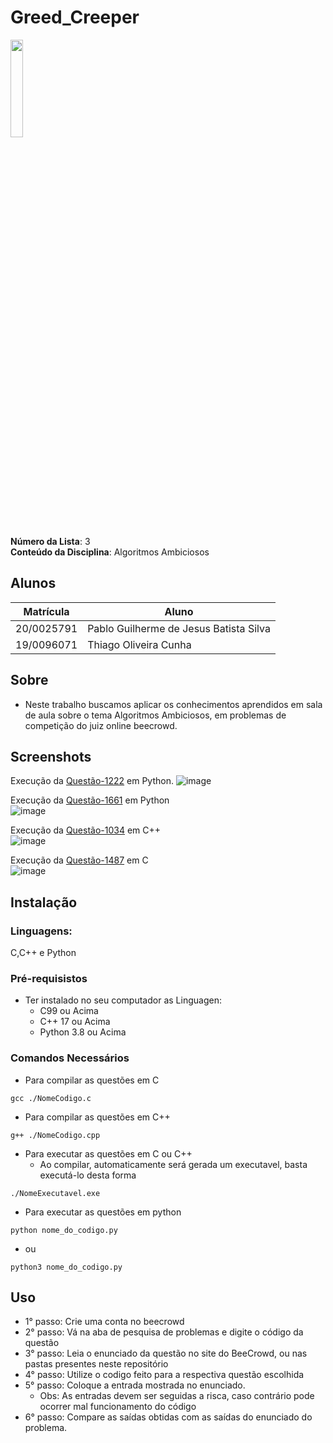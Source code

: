 # Greed_Creeper 
<img src= "https://github.com/projeto-de-algoritmos/Greed_Creeper/assets/71983200/032880b2-a78d-469f-b28f-847fe7deab99" width = "20%" height = "20%">

**Número da Lista**: 3 <br>
**Conteúdo da Disciplina**: Algoritmos Ambiciosos <br>

## Alunos
|Matrícula | Aluno |
| -- | -- |
| 20/0025791  |  Pablo Guilherme de Jesus Batista Silva |
| 19/0096071  |  Thiago Oliveira Cunha |

## Sobre 
- Neste trabalho buscamos aplicar os conhecimentos aprendidos em sala de aula sobre o tema Algoritmos Ambiciosos, em problemas de competição do juiz online beecrowd.

## Screenshots

Execução da [Questão-1222](https://github.com/projeto-de-algoritmos/Greed_Creeper/tree/master/Thiago/Questao%201222) em Python.
![image](https://github.com/projeto-de-algoritmos/Greed_Creeper/assets/71983200/1ad0316f-2dae-40b7-9538-c046456c112d)

Execução da [Questão-1661](https://github.com/projeto-de-algoritmos/Greed_Creeper/tree/master/Thiago/Questao%201661) em Python <br>
![image](https://github.com/projeto-de-algoritmos/Greed_Creeper/assets/71983200/6ae01f72-e54e-4331-b197-f87deeab9572)


Execução da [Questão-1034](https://github.com/projeto-de-algoritmos/Greed_Creeper/tree/master/Pablo) em C++ <br>
![image](https://github.com/projeto-de-algoritmos/Greed_Creeper/assets/71983200/2f8f9437-7517-4981-af78-d3147df95cda)


Execução da [Questão-1487](https://github.com/projeto-de-algoritmos/Greed_Creeper/tree/master/Pablo) em C <br>
![image](https://github.com/projeto-de-algoritmos/Greed_Creeper/assets/71983200/57089dca-39ff-4343-9f46-d41f6aada43c)


## Instalação 

### **Linguagens:** 
C,C++ e Python

### **Pré-requisistos**
* Ter instalado no seu computador as Linguagen:
    * C99 ou Acima
    * C++ 17 ou Acima
    * Python 3.8 ou Acima

### **Comandos Necessários**
* Para compilar as questões em C
```
gcc ./NomeCodigo.c 
```
* Para compilar as questões em C++
```
g++ ./NomeCodigo.cpp 
```
* Para executar as questões em C ou C++
    * Ao compilar, automaticamente será gerada um executavel, basta executá-lo desta forma
```
./NomeExecutavel.exe
```
* Para executar as questões em python
```
python nome_do_codigo.py
```

* ou
```
python3 nome_do_codigo.py
```

## Uso 

* 1° passo: Crie uma conta no beecrowd 
* 2° passo: Vá na aba de pesquisa de problemas e digite o código da questão
* 3° passo: Leia o enunciado da questão no site do BeeCrowd, ou nas pastas presentes neste repositório
* 4° passo: Utilize o codigo feito para a respectiva questão escolhida
* 5° passo: Coloque a entrada mostrada no enunciado.
    * Obs: As entradas devem ser seguidas a risca, caso contrário pode ocorrer mal funcionamento do código
* 6° passo: Compare as saídas obtidas com as saídas do enunciado do problema.
    




